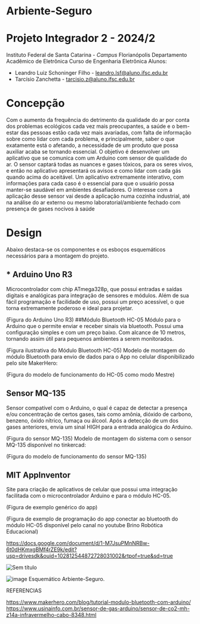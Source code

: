 # Arbiente-Seguro
# Projeto Integrador 2 - 2024/2

Instituto Federal de Santa Catarina - *Campus* Florianópolis
Departamento Acadêmico de Eletrônica
Curso de Engenharia Eletrônica
Alunos: 
* Leandro Luiz Schoninger Filho - <leandro.lsf@aluno.ifsc.edu.br>
* Tarcísio Zanchetta - <tarcisio.z@aluno.ifsc.edu.br>

# Concepção
  Com o aumento da frequência do detrimento da qualidade do ar por
conta dos problemas ecológicos cada vez mais preocupantes, a saúde e o
bem-estar das pessoas estão cada vez mais avariadas, com falta de
informação sobre como lidar com cada problema, e principalmente, saber o que
exatamente está o afetando, a necessidade de um produto que possa auxiliar
acaba se tornando essencial.
O objetivo é desenvolver um aplicativo que se comunica com um Arduino
com sensor de qualidade do ar. O sensor captará todas as nuances e gases
tóxicos, para os seres vivos, e então no aplicativo apresentará os avisos e
como lidar com cada gás quando acima do aceitável. Um aplicativo
extremamente interativo, com informações para cada caso é o essencial para
que o usuário possa manter-se saudável em ambientes desafiadores.
O interesse com a aplicação desse sensor vai desde a aplicação numa
cozinha industrial, até na análise do ar externo ou mesmo laboratorial/ambiente
fechado com presença de gases nocivos à saúde

# Design
  Abaixo destaca-se os componentes e os esboços esquemáticos necessários para a montagem do projeto.

## * Arduino Uno R3
  Microcontrolador com chip ATmega328p, que possui entradas e saídas digitais e analógicas para integração de sensores e módulos. Além de sua fácil programação e facilidade de uso, possui um preço acessível, o que torna extremamente poderoso e ideal para projetar.

(Figura do Arduino Uno R3)
##Módulo Bluetooth HC-05
Módulo para o Arduino que o permite enviar e receber sinais via bluetooth. Possui uma configuração simples e com um preço baixo. Com alcance de 10 metros, tornando assim útil para pequenos ambientes a serem monitorados.

(Figura ilustrativa do Módulo Bluetooth HC-05)
Modelo de montagem do módulo Bluetooth para envio de dados para o App no celular disponibilizado pelo site MakerHero:

(Figura do modelo de funcionamento do HC-05 como modo Mestre)
## Sensor MQ-135
Sensor compatível com o Arduino, o qual é capaz de detectar a presença e/ou concentração de certos gases, tais como amônia, dióxido de carbono, benzeno, óxido nítrico, fumaça ou álcool. Após a detecção de um dos gases anteriores, envia um sinal HIGH para a entrada analógica do Arduino. 

(Figura do sensor MQ-135)
Modelo de montagem do sistema com o sensor MQ-135 disponível no tinkercad:

(Figura do modelo de funcionamento do sensor MQ-135)

## MIT AppInventor
Site para criação de aplicativos de celular que possui uma integração facilitada com o microcontrolador Arduino e para o módulo HC-05.


(Figura de exemplo genérico do app)

(Figura de exemplo de programação do app conectar ao bluetooth do módulo HC-05 disponível pelo canal no youtube Brino Robótica Educacional)


https://docs.google.com/document/d/1-M7JsuPMnNRBw-6t0dHKmxgBMf4rZE9k/edit?usp=drivesdk&ouid=102812544872728031002&rtpof=true&sd=true

![Sem título](https://github.com/user-attachments/assets/4fa16424-ec9c-40f0-8e05-63f5aa7ada2d)


![image](https://github.com/user-attachments/assets/b1e0c797-3024-4e38-9362-ce7e15af6e52)
Esquemático Arbiente-Seguro.



REFERENCIAS

https://www.makerhero.com/blog/tutorial-modulo-bluetooth-com-arduino/
https://www.usinainfo.com.br/sensor-de-gas-arduino/sensor-de-co2-mh-z14a-infravermelho-cabo-8348.html
